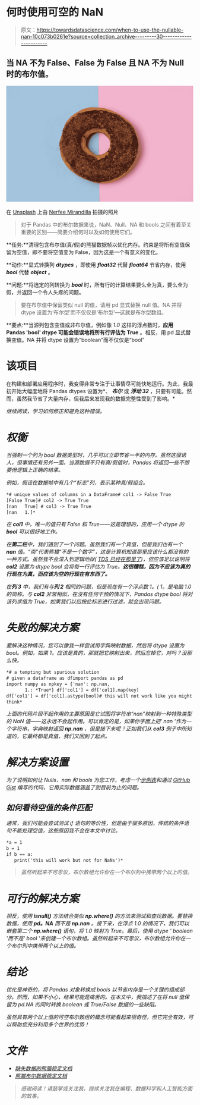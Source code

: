 # 何时使用可空的 NaN

> 原文：<https://towardsdatascience.com/when-to-use-the-nullable-nan-10c073b0261e?source=collection_archive---------30----------------------->

## 当 NA 不为 False、False 为 False 且 NA 不为 Null 时的布尔值。

![](img/74584768ae76f0bfbe294d9006d5a5e0.png)

在 [Unsplash](https://unsplash.com?utm_source=medium&utm_medium=referral) 上由 [Nerfee Mirandilla](https://unsplash.com/@nerfee?utm_source=medium&utm_medium=referral) 拍摄的照片

> 对于 Pandas 中的布尔数据来说，NaN、Null、NA 和 bools 之间有着至关重要的区别——简要介绍何时以及如何使用它们。

**任务:**清理包含布尔值(真/假)的熊猫数据帧以优化内存。约束是将所有空值保留为空值，即不要将空值变为 False，因为这是一个有意义的变化。

**动作:**显式转换列 ***dtypes*** ，即使用 ***float32*** 代替 ***float64*** 节省内存，使用 ***bool*** 代替 ***object*** 。

**问题:**将选定的列转换为 ***bool*** 时，所有行的计算结果要么全为真，要么全为假，并返回一个令人头疼的问题。

> 要在布尔值中保留类似 null 的值，请用 pd 显式替换 null 值。NA 并将 dtype 设置为‘布尔型’而不仅仅是‘布尔型’—这就是布尔型数组。

**要点:**当源列包含空值或非布尔值，例如像 *1.0* 这样的浮点数时，**应用 Pandas 'bool' dtype 可能会错误地将所有行评估为 True** 。相反，用 pd 显式替换空值。NA 并将 dtype 设置为“boolean”而不仅仅是“bool”

# 该项目

在构建和部署应用程序时，我变得非常专注于让事情尽可能快地运行。为此，我最初开始大幅度地将 Pandas dtypes 设置为*、 ***布尔*** 或 ***浮动 32*** ，只要有可能。然而，虽然我节省了大量内存，但我后来发现我的数据完整性受到了影响。*

*继续阅读，学习如何修正和避免这种错误。*

# *权衡*

*当强制一个列为 bool 数据类型时，几乎可以立即节省一半的内存。虽然这很诱人，但事情还有另外一面。当源数据不只有真/假值时，Pandas 将返回一些不想要但逻辑上正确的结果。*

*例如，假设在数据帧中有几个“标志”列，表示某种真/假组合。*

```
*# unique values of columns in a DataFrame# col1 -> False True
[False True]# col2 -> True True                     
[nan   True] # col3 -> True True              
[nan   1.]* 
```

*在 **col1** 中，唯一的值只有 False 和 True——这是理想的，应用一个 dtype 的 **bool** 可以很好地工作。*

*在**第二栏**中，我们遇到了一个问题。虽然我们有一个真值，但是我们也有一个 ***nan*** 值。“南”代表熊猫“不是一个数字”，这是计算机知道那里应该什么都没有的一种方式。虽然我不会深入到逻辑地狱( [TDS 已经在那里了](/navigating-the-hell-of-nans-in-python-71b12558895b))，但应该足以说明将 **col2** 设置为 dtype bool 会将每一行评估为 True。**这很糟糕，因为不应该为真的行现在为真，而应该为空的行现在有东西了。***

*在**列 3** 中，我们有与**列 2** 相同的问题，但是现在有一个浮点数 1。( *1。是电脑 1.0 的简称*。与 **col2** 非常相似，在没有任何干预的情况下，Pandas dtype bool 将对该列求值为 True，如果我们以后按此标志进行过滤，就会出现问题。*

# *失败的解决方案*

*要解决这种情况，您可以像我一样尝试用字典映射数据，然后将 dtype 设置为 bool。例如，如果 1。应该是真的，那就把它映射出来，然后忘掉它，对吗？没那么快。*

```
*# a tempting but spurious solution
# given a dataframe as dfimport pandas as pd
import numpy as npkey = {'nan': np.nan,
       1.: *True*} df['col1'] = df['col1].map(key)
df['col1'] = df['col1].astype(bool)# this will not work like you might think*
```

*上面的代码片段不起作用的主要原因是它试图将字符串“nan”映射到一种特殊类型的 NaN 值——这永远不会起作用。可以肯定的是，如果你字面上把' nan '作为一个字符串，字典映射返回 ***np.nan*** ，但是接下来呢？正如我们从 **col3** 例子中所知道的，它最终都是真值，我们又回到了起点。*

# *解决方案设置*

*为了说明如何让 Nulls、nan 和 bools 为您工作，考虑一个[示例表](https://raw.githubusercontent.com/justinhchae/medium/main/bools.csv)和通过 [GitHub Gist](https://gist.github.com/justinhchae/19d333984119e892dc29c17ff62baad0) 编写的代码，它用实际数据涵盖了到目前为止的问题。*

## *如何看待空值的条件匹配*

*通常，我们可能会尝试测试 if 语句的等价性，但是由于很多原因，传统的条件语句不能处理空值，这些原因我不会在本文中讨论。*

```
*a = 1
b = 1
if b == a:
   print('this will work but not for NaNs')*
```

> *虽然听起来不可思议，布尔数组允许你在一个布尔列中携带两个以上的值。*

# *可行的解决方案*

*相反，使用 ***isnull()*** 方法结合类似 ***np.where()*** 的方法来测试和查找数据。要替换数据，使用 **pd。NA** 而不是 **np.nan** 。接下来，在浮点 1.0 的情况下，我们可以嵌套第二个 ***np.where()*** 语句，将 1.0 映射为 True。最后，使用 dtype ' boolean '而不是' bool '来创建一个布尔数组。虽然听起来不可思议，布尔数组允许你在一个布尔列中携带两个以上的值。*

# *结论*

*优化是神奇的，将 Pandas 对象转换成 bools 以节省内存是一个关键的组成部分。然而，如果不小心，结果可能是痛苦的。在本文中，我描述了在将 null 值保留为 pd.NA 的同时转换 boolean 或 True/False 数据的一些缺陷。*

*虽然具有两个以上值的可空布尔数组的概念可能看起来很奇怪，但它完全有效，可以帮助您充分利用多个世界的优势！*

# *文件*

*   *[缺失数据的熊猫稳定文档](https://pandas.pydata.org/pandas-docs/stable/user_guide/missing_data.html)*
*   *[熊猫布尔数据稳定文档](https://pandas.pydata.org/pandas-docs/stable/user_guide/boolean.html)*

> *感谢阅读！请鼓掌或关注我，继续关注我在编程、数据科学和人工智能方面的故事。*